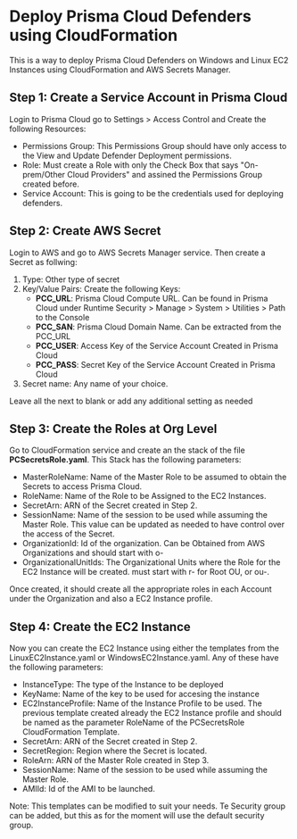 # Deploy Prisma Cloud Defenders using CloudFormation
This is a way to deploy Prisma Cloud Defenders on Windows and Linux EC2 Instances using CloudFormation and AWS Secrets Manager.

## Step 1: Create a Service Account in Prisma Cloud
Login to Prisma Cloud go to Settings > Access Control and Create the following Resources:
- Permissions Group: This Permissions Group should have only access to the View and Update Defender Deployment permissions.
- Role: Must create a Role with only the Check Box that says "On-prem/Other Cloud Providers" and assined the Permissions Group created before.
- Service Account: This is going to be the credentials used for deploying defenders.

## Step 2: Create AWS Secret
Login to AWS and go to AWS Secrets Manager service. Then create a Secret as follwing:
1. Type: Other type of secret
2. Key/Value Pairs: Create the following Keys:
    - **PCC_URL**: Prisma Cloud Compute URL. Can be found in Prisma Cloud under Runtime Security > Manage > System > Utilities > Path to the Console
    - **PCC_SAN**: Prisma Cloud Domain Name. Can be extracted from the PCC_URL
    - **PCC_USER**: Access Key of the Service Account Created in Prisma Cloud
    - **PCC_PASS**: Secret Key of the Service Account Created in Prisma Cloud
3. Secret name: Any name of your choice.

Leave all the next to blank or add any additional setting as needed

## Step 3: Create the Roles at Org Level
Go to CloudFormation service and create an the stack of the file **PCSecretsRole.yaml**. This Stack has the following parameters:
- MasterRoleName: Name of the Master Role to be assumed to obtain the Secrets to access Prisma Cloud.
- RoleName: Name of the Role to be Assigned to the EC2 Instances.
- SecretArn: ARN of the Secret created in Step 2.
- SessionName: Name of the session to be used while assuming the Master Role. This value can be updated as needed to have control over the access of the Secret.
- OrganizationId: Id of the organization. Can be Obtained from AWS Organizations and should start with o-
- OrganizationalUnitIds: The Organizational Units where the Role for the EC2 Instance will be created. must start with r- for Root OU, or ou-.

Once created, it should create all the appropriate roles in each Account under the Organization and also a EC2 Instance profile.

## Step 4: Create the EC2 Instance
Now you can create the EC2 Instance using either the templates from the LinuxEC2Instance.yaml or WindowsEC2Instance.yaml. Any of these have the following parameters:
- InstanceType: The type of the Instance to be deployed
- KeyName: Name of the key to be used for accesing the instance
- EC2InstanceProfile: Name of the Instance Profile to be used. The previous template created already the EC2 Instance profile and should be named as the parameter RoleName of the PCSecretsRole CloudFormation Template.
- SecretArn: ARN of the Secret created in Step 2.
- SecretRegion: Region where the Secret is located.
- RoleArn: ARN of the Master Role created in Step 3.
- SessionName: Name of the session to be used while assuming the Master Role.
- AMIId: Id of the AMI to be launched.

Note: This templates can be  modified to suit your needs. Te Security group can be added, but this as for the moment will use the default security group.

